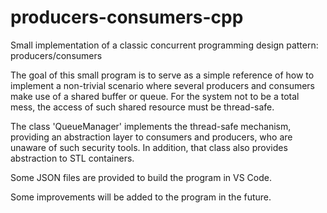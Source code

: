 # producers-consumers-cpp
Small implementation of a classic concurrent programming design pattern: producers/consumers

The goal of this small program is to serve as a simple reference of how to implement a non-trivial scenario where several producers and consumers make use of a shared buffer or queue. For the system not to be a total mess, the access of such shared resource must be thread-safe. 

The class 'QueueManager' implements the thread-safe mechanism, providing an abstraction layer to consumers and producers, who are unaware of such security tools. In addition, that class also provides abstraction to STL containers.

Some JSON files are provided to build the program in VS Code.

Some improvements will be added to the program in the future.
